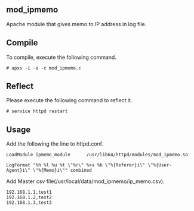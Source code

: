 ## mod_ipmemo
 Apache module that gives memo to IP address in log file.

## Compile

To compile, execute the following command.
```
# apxs -i -a -c mod_ipmemo.c
```

## Reflect

Please execute the following command to reflect it.
```
# service httpd restart
```

## Usage

Add the following the line to httpd.conf.
```
LoadModule ipmemo_module      /usr/lib64/httpd/modules/mod_ipmemo.so

LogFormat "%h %l %u %t \"%r\" %>s %b \"%{Referer}i\" \"%{User-Agent}i\" \"%{Memo}i\"" combined
```

Add Master csv file(/usr/local/data/mod_ipmemo/ip_memo.csv).
```
192.168.1.1,test1
192.168.1.2,test2
192.168.1.3,test3
```

